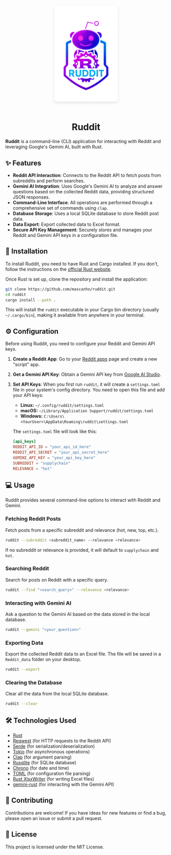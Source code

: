 <div align="center">
  <img src="https://github.com/mascanho/ruddit/blob/master/src/public/ruddit.png" alt="Ruddit Logo" width="200" style="border-radius: 10px; box-shadow: 0 4px 8px rgba(0,0,0,0.1); margin: 20px 0;">
  <h1>Ruddit</h1>
</div>

**Ruddit** is a command-line (CLI) application for interacting with Reddit and leveraging Google's Gemini AI, built with Rust.

## ✨ Features

- **Reddit API Interaction**: Connects to the Reddit API to fetch posts from subreddits and perform searches.
- **Gemini AI Integration**: Uses Google's Gemini AI to analyze and answer questions based on the collected Reddit data, providing structured JSON responses.
- **Command-Line Interface**: All operations are performed through a comprehensive set of commands using `clap`.
- **Database Storage**: Uses a local SQLite database to store Reddit post data.
- **Data Export**: Export collected data to Excel format.
- **Secure API Key Management**: Securely stores and manages your Reddit and Gemini API keys in a configuration file.

## 🚀 Installation

To install Ruddit, you need to have Rust and Cargo installed. If you don't, follow the instructions on the [official Rust website](https://www.rust-lang.org/tools/install).

Once Rust is set up, clone the repository and install the application:

```bash
git clone https://github.com/mascanho/ruddit.git
cd ruddit
cargo install --path .
```

This will install the `ruddit` executable in your Cargo bin directory (usually `~/.cargo/bin`), making it available from anywhere in your terminal.

## ⚙️ Configuration

Before using Ruddit, you need to configure your Reddit and Gemini API keys.

1. **Create a Reddit App**: Go to your [Reddit apps](https://www.reddit.com/prefs/apps) page and create a new "script" app.
2. **Get a Gemini API Key**: Obtain a Gemini API key from [Google AI Studio](https://aistudio.google.com/app/apikey).
3. **Set API Keys**: When you first run `ruddit`, it will create a `settings.toml` file in your system's config directory. You need to open this file and add your API keys:

   - **Linux:** `~/.config/ruddit/settings.toml`
   - **macOS:** `~/Library/Application Support/ruddit/settings.toml`
   - **Windows:** `C:\Users\<YourUser>\AppData\Roaming\ruddit\settings.toml`

   The `settings.toml` file will look like this:

   ```toml
   [api_keys]
   REDDIT_API_ID = "your_api_id_here"
   REDDIT_API_SECRET = "your_api_secret_here"
   GEMINI_API_KEY = "your_api_key_here"
   SUBREDDIT = "supplychain"
   RELEVANCE = "hot"
   ```

## 💻 Usage

Ruddit provides several command-line options to interact with Reddit and Gemini.

### Fetching Reddit Posts

Fetch posts from a specific subreddit and relevance (hot, new, top, etc.).

```bash
ruddit --subreddit <subreddit_name> --relevance <relevance>
```

If no subreddit or relevance is provided, it will default to `supplychain` and `hot`.

### Searching Reddit

Search for posts on Reddit with a specific query.

```bash
ruddit --find "<search_query>" --relevance <relevance>
```

### Interacting with Gemini AI

Ask a question to the Gemini AI based on the data stored in the local database.

```bash
ruddit --gemini "<your_question>"
```

### Exporting Data

Export the collected Reddit data to an Excel file. The file will be saved in a `Reddit_data` folder on your desktop.

```bash
ruddit --export
```

### Clearing the Database

Clear all the data from the local SQLite database.

```bash
ruddit --clear
```

## 🛠️ Technologies Used

- [Rust](https://www.rust-lang.org/)
- [Reqwest](https://docs.rs/reqwest/latest/reqwest/) (for HTTP requests to the Reddit API)
- [Serde](https://serde.rs/) (for serialization/deserialization)
- [Tokio](https://tokio.rs/) (for asynchronous operations)
- [Clap](https://docs.rs/clap/latest/clap/) (for argument parsing)
- [Rusqlite](https://docs.rs/rusqlite/latest/rusqlite/) (for SQLite database)
- [Chrono](https://docs.rs/chrono/latest/chrono/) (for date and time)
- [TOML](https://docs.rs/toml/latest/toml/) (for configuration file parsing)
- [Rust XlsxWriter](https://docs.rs/rust_xlsxwriter/latest/rust_xlsxwriter/) (for writing Excel files)
- [gemini-rust](https://crates.io/crates/gemini-rust) (for interacting with the Gemini API)

## 🙌 Contributing

Contributions are welcome! If you have ideas for new features or find a bug, please open an issue or submit a pull request.

## 📄 License

This project is licensed under the MIT License.